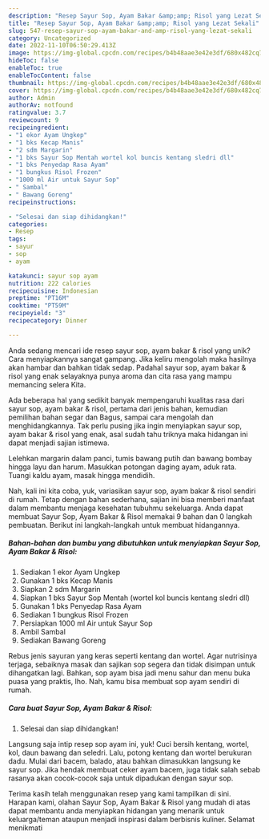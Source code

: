 ```yaml
---
description: "Resep Sayur Sop, Ayam Bakar &amp;amp; Risol yang Lezat Sekali"
title: "Resep Sayur Sop, Ayam Bakar &amp;amp; Risol yang Lezat Sekali"
slug: 547-resep-sayur-sop-ayam-bakar-and-amp-risol-yang-lezat-sekali
category: Uncategorized
date: 2022-11-10T06:50:29.413Z
image: https://img-global.cpcdn.com/recipes/b4b48aae3e42e3df/680x482cq70/sayur-sop-ayam-bakar-risol-foto-resep-utama.jpg
hideToc: false
enableToc: true
enableTocContent: false
thumbnail: https://img-global.cpcdn.com/recipes/b4b48aae3e42e3df/680x482cq70/sayur-sop-ayam-bakar-risol-foto-resep-utama.jpg
cover: https://img-global.cpcdn.com/recipes/b4b48aae3e42e3df/680x482cq70/sayur-sop-ayam-bakar-risol-foto-resep-utama.jpg
author: Admin
authorAv: notfound
ratingvalue: 3.7
reviewcount: 9
recipeingredient:
- "1 ekor Ayam Ungkep"
- "1 bks Kecap Manis"
- "2 sdm Margarin"
- "1 bks Sayur Sop Mentah wortel kol buncis kentang sledri dll"
- "1 bks Penyedap Rasa Ayam"
- "1 bungkus Risol Frozen"
- "1000 ml Air untuk Sayur Sop"
- " Sambal"
- " Bawang Goreng"
recipeinstructions:

- "Selesai dan siap dihidangkan!"
categories:
- Resep
tags:
- sayur
- sop
- ayam

katakunci: sayur sop ayam 
nutrition: 222 calories
recipecuisine: Indonesian
preptime: "PT16M"
cooktime: "PT59M"
recipeyield: "3"
recipecategory: Dinner

---
```





Anda sedang mencari ide resep sayur sop, ayam bakar &amp; risol yang unik? Cara menyiapkannya sangat gampang. Jika keliru mengolah maka hasilnya akan hambar dan bahkan tidak sedap. Padahal sayur sop, ayam bakar &amp; risol yang enak selayaknya punya aroma dan cita rasa yang mampu memancing selera Kita.





Ada beberapa hal yang sedikit banyak mempengaruhi kualitas rasa dari sayur sop, ayam bakar &amp; risol, pertama dari jenis bahan, kemudian pemilihan bahan segar dan Bagus, sampai cara mengolah dan menghidangkannya. Tak perlu pusing jika ingin menyiapkan sayur sop, ayam bakar &amp; risol yang enak,      asal sudah tahu triknya maka hidangan ini dapat menjadi sajian istimewa.














Lelehkan margarin dalam panci, tumis bawang putih dan bawang bombay hingga layu dan harum. Masukkan potongan daging ayam, aduk rata. Tuangi kaldu ayam, masak hingga mendidih.






Nah, kali ini kita coba, yuk, variasikan sayur sop, ayam bakar &amp; risol sendiri di rumah. Tetap dengan bahan sederhana, sajian ini bisa memberi manfaat dalam membantu menjaga kesehatan tubuhmu sekeluarga. Anda dapat membuat Sayur Sop, Ayam Bakar &amp; Risol memakai 9 bahan dan 0 langkah pembuatan. Berikut ini langkah-langkah untuk membuat hidangannya.

<!--inarticleads1-->

##### Bahan-bahan dan bumbu yang dibutuhkan untuk menyiapkan Sayur Sop, Ayam Bakar &amp; Risol:

1. Sediakan 1 ekor Ayam Ungkep
1. Gunakan 1 bks Kecap Manis
1. Siapkan 2 sdm Margarin
1. Siapkan 1 bks Sayur Sop Mentah (wortel kol buncis kentang sledri dll)
1. Gunakan 1 bks Penyedap Rasa Ayam
1. Sediakan 1 bungkus Risol Frozen
1. Persiapkan 1000 ml Air untuk Sayur Sop
1. Ambil  Sambal
1. Sediakan  Bawang Goreng


Rebus jenis sayuran yang keras seperti kentang dan wortel. Agar nutrisinya terjaga, sebaiknya masak dan sajikan sop segera dan tidak disimpan untuk dihangatkan lagi. Bahkan, sop ayam bisa jadi menu sahur dan menu buka puasa yang praktis, lho. Nah, kamu bisa membuat sop ayam sendiri di rumah. 

<!--inarticleads2-->

##### Cara buat Sayur Sop, Ayam Bakar &amp; Risol:


1. Selesai dan siap dihidangkan!

Langsung saja intip resep sop ayam ini, yuk! Cuci bersih kentang, wortel, kol, daun bawang dan seledri. Lalu, potong kentang dan wortel berukuran dadu. Mulai dari bacem, balado, atau bahkan dimasukkan langsung ke sayur sop. Jika hendak membuat ceker ayam bacem, juga tidak salah sebab rasanya akan cocok-cocok saja untuk dipadukan dengan sayur sop. 

Terima kasih telah menggunakan resep yang kami tampilkan di sini. Harapan kami, olahan Sayur Sop, Ayam Bakar &amp; Risol yang mudah di atas dapat membantu anda menyiapkan hidangan yang menarik untuk keluarga/teman ataupun menjadi inspirasi dalam berbisnis kuliner. Selamat menikmati
